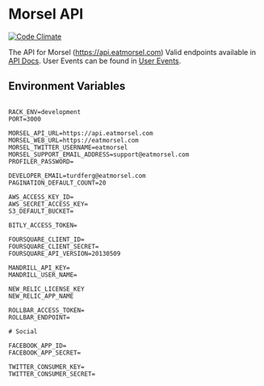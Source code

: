 Morsel API
==========


[![Code Climate](https://codeclimate.com/repos/52b35105f3ea0062e700353a/badges/ff8fda8c47176e04cee8/gpa.png)](https://codeclimate.com/repos/52b35105f3ea0062e700353a/feed)

The API for Morsel (https://api.eatmorsel.com)
Valid endpoints available in [API Docs](doc/API-Docs.md).
User Events can be found in [User Events](doc/User-Events.md).

## Environment Variables

```

RACK_ENV=development
PORT=3000

MORSEL_API_URL=https://api.eatmorsel.com
MORSEL_WEB_URL=https://eatmorsel.com
MORSEL_TWITTER_USERNAME=eatmorsel
MORSEL_SUPPORT_EMAIL_ADDRESS=support@eatmorsel.com
PROFILER_PASSWORD=

DEVELOPER_EMAIL=turdferg@eatmorsel.com
PAGINATION_DEFAULT_COUNT=20

AWS_ACCESS_KEY_ID=
AWS_SECRET_ACCESS_KEY=
S3_DEFAULT_BUCKET=

BITLY_ACCESS_TOKEN=

FOURSQUARE_CLIENT_ID=
FOURSQUARE_CLIENT_SECRET=
FOURSQUARE_API_VERSION=20130509

MANDRILL_API_KEY=
MANDRILL_USER_NAME=

NEW_RELIC_LICENSE_KEY
NEW_RELIC_APP_NAME

ROLLBAR_ACCESS_TOKEN=
ROLLBAR_ENDPOINT=

# Social

FACEBOOK_APP_ID=
FACEBOOK_APP_SECRET=

TWITTER_CONSUMER_KEY=
TWITTER_CONSUMER_SECRET=
```
